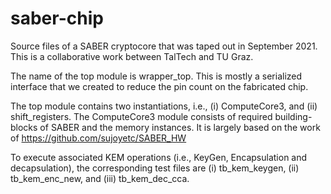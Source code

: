 # saber-chip
Source files of a SABER cryptocore that was taped out in September 2021. This is a collaborative work between TalTech and TU Graz.

The name of the top module is wrapper_top. This is mostly a serialized interface that we created to reduce the pin count on the fabricated chip.

The top module contains two instantiations, i.e., (i) ComputeCore3, and (ii) shift_registers. The ComputeCore3 module consists of required building-blocks of SABER and the memory instances. It is largely based on the work of https://github.com/sujoyetc/SABER_HW


To execute associated KEM operations (i.e., KeyGen, Encapsulation and decapsulation), the corresponding test files are (i) tb_kem_keygen, (ii) tb_kem_enc_new, and (iii) tb_kem_dec_cca.
